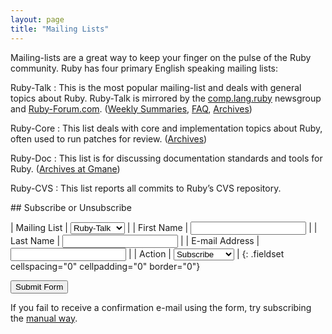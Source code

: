 ```yaml
---
layout: page
title: "Mailing Lists"
---
```


Mailing-lists are a great way to keep your finger on the pulse of the
Ruby community. Ruby has four primary English speaking mailing lists:

Ruby-Talk
: This is the most popular mailing-list and deals with general topics
  about Ruby. Ruby-Talk is mirrored by the
  [comp.lang.ruby](news:comp.lang.ruby) newsgroup and
  [Ruby-Forum.com][1]. ([Weekly Summaries][2], [FAQ][3], [Archives][4])

Ruby-Core
: This list deals with core and implementation topics about Ruby, often
  used to run patches for review. ([Archives][5])

Ruby-Doc
: This list is for discussing documentation standards and tools for
  Ruby. ([Archives at Gmane][6])

Ruby-CVS
: This list reports all commits to Ruby’s CVS repository.

<form action="/en/community/mailing-lists/" id="subscriptions-form" method="post" markdown="1">
## Subscribe or Unsubscribe

| Mailing List | <select name="list"><option value="ruby-talk">Ruby-Talk</option><option value="ruby-core">Ruby-Core</option><option value="ruby-doc">Ruby-Doc</option><option value="ruby-cvs">Ruby-CVS</option></select> |
| First Name | <input name="first_name" value="" /> |
| Last Name | <input name="last_name" value="" /> |
| E-mail Address | <input name="email" value="" /> |
| Action | <select name="action"><option value="subscribe">Subscribe</option><option value="unsubscribe">Unsubscribe</option></select> |
{: .fieldset cellspacing="0" cellpadding="0" border="0"}

<div class="buttons">
<input class="button" type="submit" value="Submit Form" />
</div>
</form>

If you fail to receive a confirmation e-mail using the form, try
subscribing the [manual way](manual-instructions/).

[1]: http://ruby-forum.com
[2]: http://www.rubyweeklynews.org/
[3]: http://rubyhacker.com/clrFAQ.html
[4]: http://blade.nagaokaut.ac.jp/ruby/ruby-talk/index.shtml
[5]: http://blade.nagaokaut.ac.jp/ruby/ruby-core/index.shtml
[6]: http://dir.gmane.org/gmane.comp.lang.ruby.documentation
